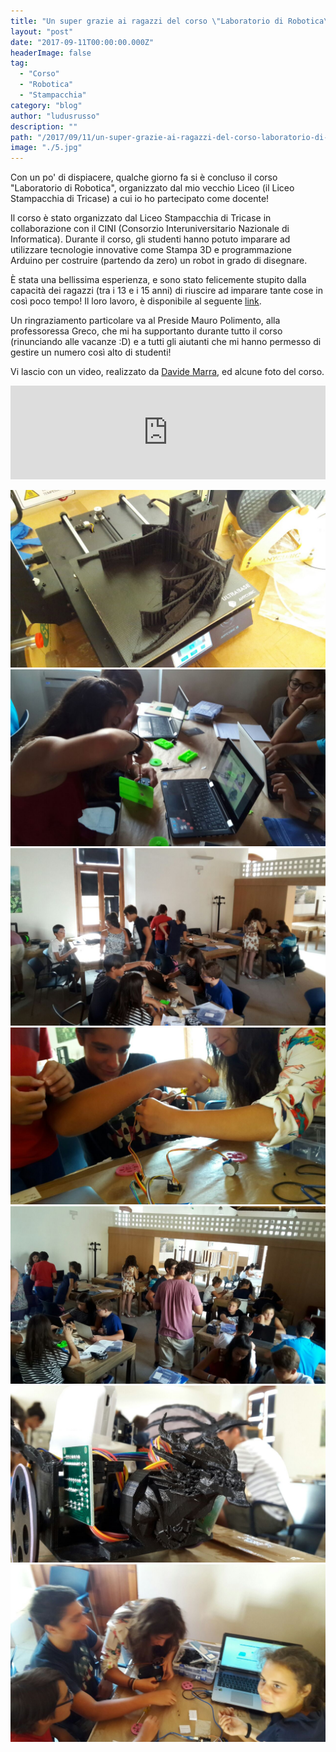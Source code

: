 ```yaml
---
title: "Un super grazie ai ragazzi del corso \"Laboratorio di Robotica\""
layout: "post"
date: "2017-09-11T00:00:00.000Z"
headerImage: false
tag: 
  - "Corso"
  - "Robotica"
  - "Stampacchia"
category: "blog"
author: "ludusrusso"
description: ""
path: "/2017/09/11/un-super-grazie-ai-ragazzi-del-corso-laboratorio-di-robotica/"
image: "./5.jpg"
---
```


Con un po' di dispiacere, qualche giorno fa si è concluso il corso "Laboratorio di Robotica", organizzato dal mio vecchio Liceo (il Liceo Stampacchia di Tricase) a cui io ho partecipato come docente!

Il corso è stato organizzato dal Liceo Stampacchia di Tricase in collaborazione con il CINI (Consorzio Interuniversitario Nazionale di Informatica). Durante il corso, gli studenti hanno potuto imparare ad utilizzare tecnologie innovative come Stampa 3D e programmazione Arduino per costruire (partendo da zero) un robot in grado di disegnare.

È stata una bellissima esperienza, e sono stato felicemente stupito dalla capacità dei ragazzi (tra i 13 e i 15 anni) di riuscire ad imparare tante cose in così poco tempo! Il loro lavoro, è disponibile al seguente [link](https://t.co/NOuODheJbA).

Un ringraziamento particolare va al Preside Mauro Polimento, alla professoressa Greco, che mi ha supportanto durante tutto il corso (rinunciando alle vacanze :D) e a tutti gli aiutanti che mi hanno permesso di gestire un numero così alto di studenti!

Vi lascio con un video, realizzato da [Davide Marra](https://www.youtube.com/channel/UCX0qIlG6xtKAzsXIl1uGrhg), ed alcune foto del corso.

<div class="rwd-video">
  <iframe width="100%" src="https://www.youtube.com/embed/NG4cZG6Y9Wo" frameborder="0">
</iframe>
</div>

![](./1.jpg)
![](./2.jpg)
![](./3.jpg)
![](./4.jpg)
![](./5.jpg)
![](./6.jpg)
![](./7.jpg)
